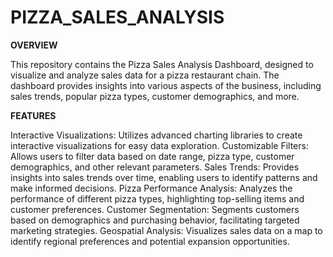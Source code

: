# PIZZA_SALES_ANALYSIS

**OVERVIEW**

This repository contains the Pizza Sales Analysis Dashboard, designed to visualize and analyze sales data for a pizza restaurant chain. The dashboard provides insights into various aspects of the business, including sales trends, popular pizza types, customer demographics, and more.

**FEATURES**

Interactive Visualizations: Utilizes advanced charting libraries to create interactive visualizations for easy data exploration.
Customizable Filters: Allows users to filter data based on date range, pizza type, customer demographics, and other relevant parameters.
Sales Trends: Provides insights into sales trends over time, enabling users to identify patterns and make informed decisions.
Pizza Performance Analysis: Analyzes the performance of different pizza types, highlighting top-selling items and customer preferences.
Customer Segmentation: Segments customers based on demographics and purchasing behavior, facilitating targeted marketing strategies.
Geospatial Analysis: Visualizes sales data on a map to identify regional preferences and potential expansion opportunities.


